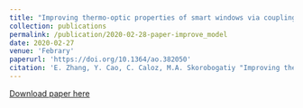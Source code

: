 ```yaml
---
title: "Improving thermo-optic properties of smart windows via coupling to radiative coolers"
collection: publications
permalink: /publication/2020-02-28-paper-improve_model
date: 2020-02-27
venue: 'Febrary'
paperurl: 'https://doi.org/10.1364/ao.382050'
citation: 'E. Zhang, Y. Cao, C. Caloz, M.A. Skorobogatiy "Improving thermo-optic properties of smart windows via coupling to radiative coolers," '
---
```

[Download paper here](https://doi.org/10.1364/ao.382050)

